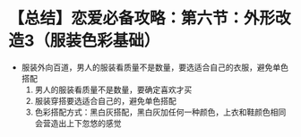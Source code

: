 # 【总结】恋爱必备攻略：第六节：外形改造3（服装色彩基础）

-   服装外向百道，男人的服装看质量不是数量，要选适合自己的衣服，避免单色搭配
    1.  男人的服装看质量不是数量，要确定喜欢才买
    2.  服装穿搭要选适合自己的，避免单色搭配
    3.  色彩搭配方式：黑白灰搭配，黑白灰加任何一种颜色，上衣和鞋颜色相同会营造出上下忽悠的感觉